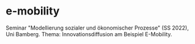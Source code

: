 # e-mobility
Seminar "Modellierung sozialer und ökonomischer Prozesse" (SS 2022), Uni Bamberg. Thema: Innovationsdiffusion am Beispiel E-Mobility.
